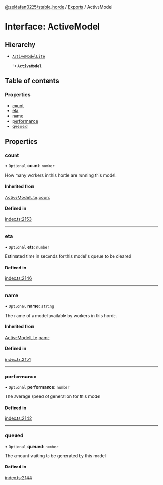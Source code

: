 [@zeldafan0225/stable_horde](../README.md) / [Exports](../modules.md) / ActiveModel

# Interface: ActiveModel

## Hierarchy

- [`ActiveModelLite`](ActiveModelLite.md)

  ↳ **`ActiveModel`**

## Table of contents

### Properties

- [count](ActiveModel.md#count)
- [eta](ActiveModel.md#eta)
- [name](ActiveModel.md#name)
- [performance](ActiveModel.md#performance)
- [queued](ActiveModel.md#queued)

## Properties

### count

• `Optional` **count**: `number`

How many workers in this horde are running this model.

#### Inherited from

[ActiveModelLite](ActiveModelLite.md).[count](ActiveModelLite.md#count)

#### Defined in

[index.ts:2153](https://github.com/ZeldaFan0225/stable_horde/blob/3b7418e/index.ts#L2153)

___

### eta

• `Optional` **eta**: `number`

Estimated time in seconds for this model's queue to be cleared

#### Defined in

[index.ts:2146](https://github.com/ZeldaFan0225/stable_horde/blob/3b7418e/index.ts#L2146)

___

### name

• `Optional` **name**: `string`

The name of a model available by workers in this horde.

#### Inherited from

[ActiveModelLite](ActiveModelLite.md).[name](ActiveModelLite.md#name)

#### Defined in

[index.ts:2151](https://github.com/ZeldaFan0225/stable_horde/blob/3b7418e/index.ts#L2151)

___

### performance

• `Optional` **performance**: `number`

The average speed of generation for this model

#### Defined in

[index.ts:2142](https://github.com/ZeldaFan0225/stable_horde/blob/3b7418e/index.ts#L2142)

___

### queued

• `Optional` **queued**: `number`

The amount waiting to be generated by this model

#### Defined in

[index.ts:2144](https://github.com/ZeldaFan0225/stable_horde/blob/3b7418e/index.ts#L2144)
